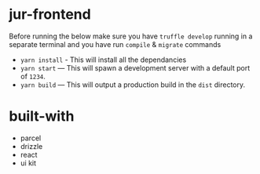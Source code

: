 # jur-frontend

Before running the below make sure you have `truffle develop` running in a separate terminal and you have run `compile` & `migrate` commands

- `yarn install` - This will install all the dependancies
- `yarn start` — This will spawn a development server with a default port of `1234`.
- `yarn build` — This will output a production build in the `dist` directory.


# built-with
- parcel
- drizzle
- react
- ui kit

